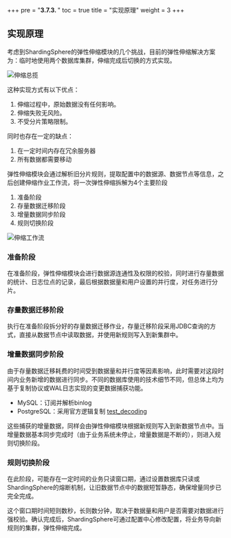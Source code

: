 +++
pre = "<b>3.7.3. </b>"
toc = true
title = "实现原理"
weight = 3
+++

## 实现原理

考虑到ShardingSphere的弹性伸缩模块的几个挑战，目前的弹性伸缩解决方案为：临时地使用两个数据库集群，伸缩完成后切换的方式实现。

![伸缩总揽](https://shardingsphere.apache.org/document/current/img/scalinghttps://shardingsphere.apache.org/document/current/img/scaling/scaling-principle-overview.cn.png)

这种实现方式有以下优点：

1. 伸缩过程中，原始数据没有任何影响。
2. 伸缩失败无风险。
3. 不受分片策略限制。

同时也存在一定的缺点：

1. 在一定时间内存在冗余服务器
2. 所有数据都需要移动

弹性伸缩模块会通过解析旧分片规则，提取配置中的数据源、数据节点等信息，之后创建伸缩作业工作流，将一次弹性伸缩拆解为4个主要阶段

1. 准备阶段
2. 存量数据迁移阶段
3. 增量数据同步阶段
4. 规则切换阶段

![伸缩工作流](https://shardingsphere.apache.org/document/current/img/scaling/workflow.cn.png)

### 准备阶段

在准备阶段，弹性伸缩模块会进行数据源连通性及权限的校验，同时进行存量数据的统计、日志位点的记录，最后根据数据量和用户设置的并行度，对任务进行分片。

### 存量数据迁移阶段

执行在准备阶段拆分好的存量数据迁移作业，存量迁移阶段采用JDBC查询的方式，直接从数据节点中读取数据，并使用新规则写入到新集群中。

### 增量数据同步阶段

由于存量数据迁移耗费的时间受到数据量和并行度等因素影响，此时需要对这段时间内业务新增的数据进行同步。不同的数据库使用的技术细节不同，但总体上均为基于复制协议或WAL日志实现的变更数据捕获功能。

- MySQL：订阅并解析binlog
- PostgreSQL：采用官方逻辑复制 [test_decoding](https://www.postgresql.org/docs/9.4/test-decoding.html)

这些捕获的增量数据，同样会由弹性伸缩模块根据新规则写入到新数据节点中。当增量数据基本同步完成时（由于业务系统未停止，增量数据是不断的），则进入规则切换阶段。

### 规则切换阶段

在此阶段，可能存在一定时间的业务只读窗口期，通过设置数据库只读或ShardingSphere的熔断机制，让旧数据节点中的数据短暂静态，确保增量同步已完全完成。

这个窗口期时间短则数秒，长则数分钟，取决于数据量和用户是否需要对数据进行强校验。确认完成后，ShardingSphere可通过配置中心修改配置，将业务导向新规则的集群，弹性伸缩完成。
